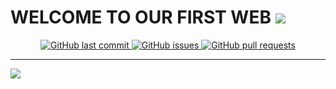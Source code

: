 # WELCOME TO OUR FIRST WEB    ![](https://github.com/cvcastano/my-web/blob/master/images/readme_cat.gif)      
     
<p align="center">
    <a href="https://github.com/Adalab/project-promo-l-module-1-team-8/commits/master">
    <img src="https://img.shields.io/github/last-commit/Adalab/project-promo-l-module-1-team-8.svg?style=flat-square&logo=github&logoColor=aqua"
         alt="GitHub last commit">
    <a href="https://github.com/Adalab/project-promo-l-module-1-team-8/issues">
    <img src="https://img.shields.io/github/issues-raw/Adalab/project-promo-l-module-1-team-8.svg?style=flat-square&logo=github&logoColor=aqua"
         alt="GitHub issues">
    <a href="https://github.com/Adalab/project-promo-l-module-1-team-8/pulls">
    <img src="https://img.shields.io/github/issues-pr-raw/ArmynC/ArminC-AutoExec.svg?style=flat-square&logo=github&logoColor=aqua"
         alt="GitHub pull requests">
</p>    
        
---   




![](https://github.com/cvcastano/my-web/blob/master/images/logo_becodetiful.png)  
